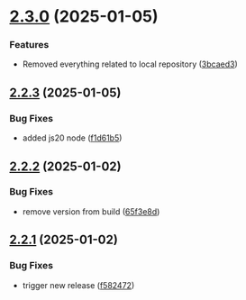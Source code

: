 # [2.3.0](https://github.com/js20org/automate-cli/compare/v2.2.3...v2.3.0) (2025-01-05)


### Features

* Removed everything related to local repository ([3bcaed3](https://github.com/js20org/automate-cli/commit/3bcaed3009a482b13509f67abb34b635dedde1e5))

## [2.2.3](https://github.com/js20org/automate-cli/compare/v2.2.2...v2.2.3) (2025-01-05)


### Bug Fixes

* added js20 node ([f1d61b5](https://github.com/js20org/automate-cli/commit/f1d61b5918c7ebcaef8ba3779ea45eba19a0aad8))

## [2.2.2](https://github.com/js20org/automate-cli/compare/v2.2.1...v2.2.2) (2025-01-02)


### Bug Fixes

* remove version from build ([65f3e8d](https://github.com/js20org/automate-cli/commit/65f3e8dad12d7c0001445fc31e3f67c30d42e923))

## [2.2.1](https://github.com/js20org/automate-cli/compare/v2.2.0...v2.2.1) (2025-01-02)


### Bug Fixes

* trigger new release ([f582472](https://github.com/js20org/automate-cli/commit/f58247265bf2cf272e13ad75a17adb7abd61199e))
